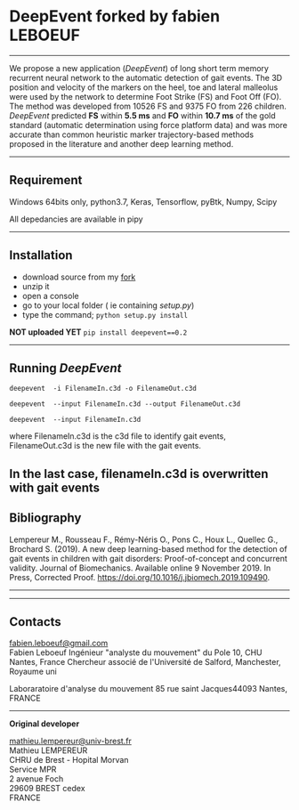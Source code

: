 
# DeepEvent forked by fabien LEBOEUF


---
We propose a new application (_DeepEvent_) of long short term memory recurrent neural network to the automatic detection of gait events.
The 3D position and velocity of the markers on the heel, toe and lateral malleolus were used by the network to determine Foot Strike (FS) and Foot Off (FO).
The method was developed from  10526 FS and 9375 FO from 226 children. _DeepEvent_ predicted **FS** within **5.5 ms** and **FO** within **10.7 ms** of the gold standard (automatic determination using force platform data) and was more accurate than common heuristic marker trajectory-based methods proposed in the literature and another deep learning method.

---
## Requirement


Windows 64bits only, python3.7, Keras, Tensorflow, pyBtk, Numpy, Scipy

All depedancies are available in pipy  


---
## Installation

 - download source from my [fork](https://github.com/aaa34169/deepevent)
 - unzip it
 - open a console
 - go to your local folder ( ie containing *setup.py*)
 - type the command;
 `python setup.py install`


**NOT uploaded YET** `pip install deepevent==0.2`

---
## Running _DeepEvent_
`deepevent  -i FilenameIn.c3d -o FilenameOut.c3d`

`deepevent  --input FilenameIn.c3d --output FilenameOut.c3d`

`deepevent  --input FilenameIn.c3d`

where FilenameIn.c3d is the c3d file to identify gait events, FilenameOut.c3d is the new file with the gait events.

In the last case, filenameIn.c3d is overwritten with gait events
---
## Bibliography
Lempereur M., Rousseau F., Rémy-Néris O., Pons C., Houx L., Quellec G., Brochard S. (2019). A new deep learning-based method for the detection of gait events in children with gait disorders: Proof-of-concept and concurrent validity. Journal of Biomechanics. Available online 9 November 2019. In Press, Corrected Proof. https://doi.org/10.1016/j.jbiomech.2019.109490.

---

---
## Contacts

[fabien.leboeuf@gmail.com](mailto:fabien.leboeuf@gmail.com)  
Fabien Leboeuf
Ingénieur "analyste du mouvement" du Pole 10, CHU Nantes, France
Chercheur associé de l'Université de Salford, Manchester, Royaume uni

Laboraratoire d'analyse du mouvement
85 rue saint Jacques44093 Nantes, FRANCE

--------------------
**Original developer**

[mathieu.lempereur@univ-brest.fr](mailto:mathieu.lemepreur@univ-brest.fr)  
Mathieu LEMPEREUR  
CHRU de Brest - Hopital Morvan  
Service MPR  
2 avenue Foch  
29609 BREST cedex  
FRANCE
